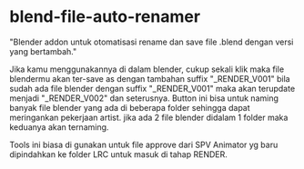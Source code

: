 # blend-file-auto-renamer
"Blender addon untuk otomatisasi rename dan save file .blend dengan versi yang bertambah."

Jika kamu menggunakannya di dalam blender, cukup sekali klik maka file blendermu akan ter-save as dengan tambahan suffix "_RENDER_V001"
bila sudah ada file blender dengan suffix "_RENDER_V001" maka akan terupdate menjadi "_RENDER_V002" dan seterusnya.
Button ini bisa untuk naming banyak file blender yang ada di beberapa folder sehingga dapat meringankan pekerjaan artist.
jika ada 2 file blender didalam 1 folder maka keduanya akan ternaming.

Tools ini biasa di gunakan untuk file approve dari SPV Animator yg baru dipindahkan ke folder LRC untuk masuk di tahap RENDER.
